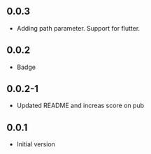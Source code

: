 ## 0.0.3
* Adding path parameter. Support for flutter.

## 0.0.2

* Badge

## 0.0.2-1

* Updated README and increas score on pub

## 0.0.1

- Initial version
